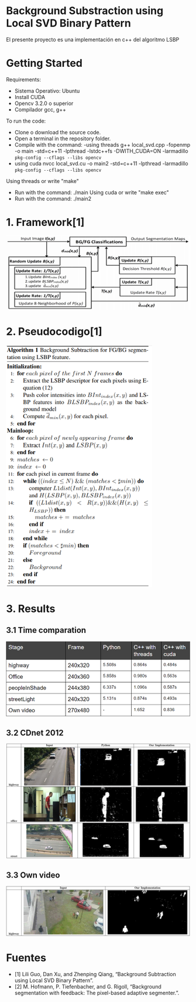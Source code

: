 # Background Substraction using Local SVD Binary Pattern
El presente proyecto es una implementación en c++ del algoritmo LSBP

# Getting Started
Requirements:
- Sistema Operativo: Ubuntu
- Install CUDA
- Opencv 3.2.0 o superior
- Compilador gcc, g++

To run the code:
- Clone o download the source code.
- Open a terminal in the repository folder.
- Compile with the command:
-using threads
g++ local_svd.cpp -fopenmp -o main -std=c++11 -lpthread -lstdc++fs  -DWITH_CUDA=ON -larmadillo `pkg-config --cflags --libs opencv`
- using cuda
nvcc local_svd.cu -o main2 -std=c++11 -lpthread  -larmadillo `pkg-config --cflags --libs opencv`

Using threads
or write "make"
- Run with the command:
./main
Using cuda
or write "make exec"
- Run with the command:
./main2

# 1. Framework[1]
![Alt text](https://github.com/Dijaq/BackgroundSubstraction/blob/master/datos/Framework.PNG?raw=true "Title")

# 2. Pseudocodigo[1]
![Alt text](https://github.com/Dijaq/BackgroundSubstraction/blob/master/datos/Pseucodigo.PNG?raw=true "Title")

# 3. Results
## 3.1 Time comparation
![Alt text](https://github.com/Dijaq/BackgroundSubstraction/blob/master/datos/Table.PNG?raw=true "Title")

## 3.2 CDnet 2012
![Alt text](https://github.com/Dijaq/BackgroundSubstraction/blob/master/datos/CDnet2012.PNG?raw=true "Title")

## 3.3 Own video
![Alt text](https://github.com/Dijaq/BackgroundSubstraction/blob/master/datos/OwnVideo.PNG?raw=true "Title")




# Fuentes
- [1] Lili Guo, Dan Xu, and Zhenping Qiang, “Background Subtraction using Local SVD Binary Pattern”.
- [2] M. Hofmann, P. Tiefenbacher, and G. Rigoll, “Background segmentation with feedback: The pixel-based adaptive segmenter.”.
